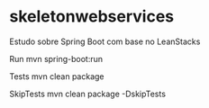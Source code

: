 # skeletonwebservices
Estudo sobre Spring Boot com base no LeanStacks


Run
mvn spring-boot:run

Tests
mvn clean package

SkipTests
mvn clean package -DskipTests
